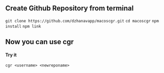 ## Create Github Repository from terminal

`git clone https://github.com/dzhanavapp/macoscgr.git`
`cd macoscgr`
`npm install`
`npm link`

## Now you can use cgr

#### Try it

`cgr <username> <newreponame>`
